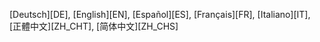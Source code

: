 
[Deutsch][DE],
[English][EN],
[Español][ES],
[Français][FR],
[Italiano][IT],
[正體中文][ZH_CHT],
[简体中文][ZH_CHS]
